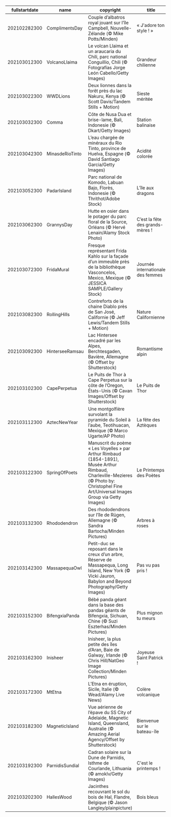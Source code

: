 |fullstartdate|name|copyright|title|image|
|--|--|--|--|--|
202102282300|ComplimentsDay|Couple d’albatros royal jouant sur l’île Campbell, Nouvelle-Zélande (© Mike Potts/Minden)|« J'adore ton style ! »|![](/fr-FR/2021/03/202102282300ComplimentsDay.jpg)|
202103012300|VolcanoLlaima|Le volcan Llaima et un araucaria du Chili, parc national Conguillio, Chili (© Fotografías Jorge León Cabello/Getty Images)|Grandeur chilienne|![](/fr-FR/2021/03/202103012300VolcanoLlaima.jpg)|
202103022300|WWDLions|Deux lionnes dans la forêt près du lac Nakuru, Kenya (© Scott Davis/Tandem Stills + Motion)|Sieste méritée|![](/fr-FR/2021/03/202103022300WWDLions.jpg)|
202103032300|Comma|Côte de Nusa Dua et brise-lame, Bali, Indonesie (© Dkart/Getty Images)|Station balinaise|![](/fr-FR/2021/03/202103032300Comma.jpg)|
202103042300|MinasdeRioTinto|L’eau chargée de minéraux du Rio Tinto, province de Huelva, Espagne (© David Santiago Garcia/Getty Images)|Acidité colorée|![](/fr-FR/2021/03/202103042300MinasdeRioTinto.jpg)|
202103052300|PadarIsland|Parc national de Komodo, Labuan Bajo, Florès, Indonesie (© Thrithot/Adobe Stock)|L’île aux dragons|![](/fr-FR/2021/03/202103052300PadarIsland.jpg)|
202103062300|GrannysDay|Hutte en osier dans le potager du parc floral de la Source, Orléans (© Hervé Lenain/Alamy Stock Photo)|C’est la fête des grands-mères !|![](/fr-FR/2021/03/202103062300GrannysDay.jpg)|
202103072300|FridaMural|Fresque représentant Frida Kahlo sur la façade d’un immeuble près de la bibliothèque Vasconcelos, Mexico, Mexique (© JESSICA SAMPLE/Gallery Stock)|Journée internationale des femmes|![](/fr-FR/2021/03/202103072300FridaMural.jpg)|
202103082300|RollingHills|Contreforts de la chaine Diablo près de San José, Californie (© Jeff Lewis/Tandem Stills + Motion)|Nature Californienne|![](/fr-FR/2021/03/202103082300RollingHills.jpg)|
202103092300|HinterseeRamsau|Lac Hintersee encadré par les Alpes, Berchtesgaden, Bavière, Allemagne (© Offset by Shutterstock)|Romantisme alpin|![](/fr-FR/2021/03/202103092300HinterseeRamsau.jpg)|
202103102300|CapePerpetua|Le Puits de Thor à Cape Perpetua sur la côte de l’Oregon, États-Unis (© Cavan Images/Offset by Shutterstock)|Le Puits de Thor|![](/fr-FR/2021/03/202103102300CapePerpetua.jpg)|
202103112300|AztecNewYear|Une montgolfière survolant la pyramide du Soleil à l’aube, Teotihuacan, Mexique (© Marco Ugarte/AP Photo)|La fête des Aztèques|![](/fr-FR/2021/03/202103112300AztecNewYear.jpg)|
202103122300|SpringOfPoets|Manuscrit du poème « Les Voyelles » par Arthur Rimbaud (1854-1891),  Musée Arthur Rimbaud, Charleville-Mezieres (© Photo by: Christophel Fine Art/Universal Images Group via Getty Images)|Le Printemps des Poètes|![](/fr-FR/2021/03/202103122300SpringOfPoets.jpg)|
202103132300|Rhododendron|Des rhododendrons sur l’île de Rügen, Allemagne (© Sandra Bartocha/Minden Pictures)|Arbres à roses|![](/fr-FR/2021/03/202103132300Rhododendron.jpg)|
202103142300|MassapequaOwl|Petit-duc se reposant dans le creux d’un arbre,  Réserve de Massapequa, Long Island, New York (© Vicki Jauron, Babylon and Beyond Photography/Getty Images)|Pas vu pas pris !|![](/fr-FR/2021/03/202103142300MassapequaOwl.jpg)|
202103152300|BifengxiaPanda|Bébé panda géant dans la base des pandas géants de Bifengxia, Sichuan, Chine (© Suzi Eszterhas/Minden Pictures)|Plus mignon tu meurs|![](/fr-FR/2021/03/202103152300BifengxiaPanda.jpg)|
202103162300|Inisheer|Inisheer, la plus petite des îles d’Aran, Baie de Galway, Irlande (© Chris Hill/NatGeo Image Collection/Minden Pictures)|Joyeuse Saint Patrick !|![](/fr-FR/2021/03/202103162300Inisheer.jpg)|
202103172300|MtEtna|L’Etna en éruption, Sicile, Italie (© Wead/Alamy Live News)|Colère volcanique|![](/fr-FR/2021/03/202103172300MtEtna.jpg)|
202103182300|MagneticIsland|Vue aérienne de l’épave du SS City of Adelaide, Magnetic Island, Queensland, Australie (© Amazing Aerial Agency/Offset by Shutterstock)|Bienvenue sur le bateau-île|![](/fr-FR/2021/03/202103182300MagneticIsland.jpg)|
202103192300|ParnidisSundial|Cadran solaire sur la Dune de Parnidis, Isthme de Courlande, Lithuania (© amoklv/Getty Images)|C'est le printemps !|![](/fr-FR/2021/03/202103192300ParnidisSundial.jpg)|
202103202300|HallesWood|Jacinthes recouvrant le sol du bois de Hal, Flandre, Belgique (© Jason Langley/plainpicture)|Bois bleus|![](/fr-FR/2021/03/202103202300HallesWood.jpg)|
